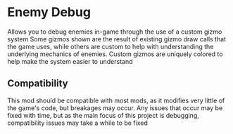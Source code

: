 # Enemy Debug
Allows you to debug enemies in-game through the use of a custom gizmo system
Some gizmos shown are the result of existing gizmo draw calls that the game uses, while others are custom to help with understanding the underlying mechanics of enemies. Custom gizmos are uniquely colored to help make the system easier to understand

## Compatibility
This mod should be compatible with most mods, as it modifies very little of the game's code, but breakages may occur. Any issues that occur may be fixed with time, but as the main focus of this project is debugging, compatibility issues may take a while to be fixed
